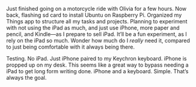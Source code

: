 
Just finished going on a motorcycle ride with Olivia for a few hours. Now back, flashing sd card to install Ubuntu on Raspberry Pi. Organized my Things app to structure all my tasks and projects. Planning to experiment with not using the iPad as much, and just use iPhone, more paper and pencil, and Kindle—as I prepare to sell iPad. It’ll be a fun experiment, as I rely on the iPad so much. Wonder how much do I *really* need it, compared to just being comfortable with it always being there.

Testing. No iPad. Just iPhone paired to my Keychron keyboard. iPhone is propped up on my desk. This seems like a great way to bypass needing a iPad to get long form writing done. iPhone and a keyboard. Simple. That’s always the goal.

